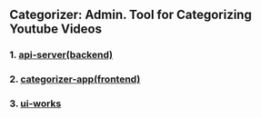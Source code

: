 ## Categorizer: Admin. Tool for Categorizing Youtube Videos

### 1. [api-server(backend)](https://github.com/kickscar/youtube/tree/master/categorizer/api-server)
### 2. [categorizer-app(frontend)](https://github.com/kickscar/youtube/tree/master/categorizer/categorizer-app)
### 3. [ui-works](https://github.com/kickscar/youtube/tree/master/categorizer/ui-works)
